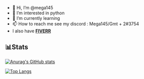 - 👋 Hi, I’m @mega145
- 👀 I’m interested in python
- 🌱 I’m currently learning 
- 📫 How to reach me see my discord : Mega145/Gmt + 2#3754
- I also have [**FIVERR**](https://www.fiverr.com/mega_code?up_rollout=true)

## 📊Stats

[![Anurag's GitHub stats](https://github-readme-stats.vercel.app/api?username=mega145&hide_border==true&count_private=true&theme=onedark)](https://github.com/anuraghazra/github-readme-stats)

[![Top Langs](https://github-readme-stats.vercel.app/api/top-langs/?username=mega145&theme=onedark)](https://github.com/anuraghazra/github-readme-stats)
